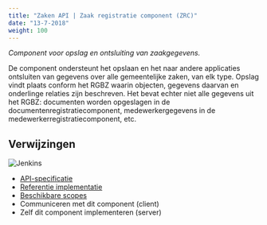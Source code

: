 ```yaml
---
title: "Zaken API | Zaak registratie component (ZRC)"
date: "13-7-2018"
weight: 100
---
```


_Component voor opslag en ontsluiting van zaakgegevens._

De component ondersteunt het opslaan en het naar andere applicaties ontsluiten van gegevens over
alle gemeentelijke zaken, van elk type. Opslag vindt plaats conform het RGBZ waarin objecten,
gegevens daarvan en onderlinge relaties zijn beschreven. Het bevat echter niet alle gegevens uit het
RGBZ: documenten worden opgeslagen in de documentenregistratiecomponent, medewerkergegevens in de
medewerkerregistratiecomponent, etc.

## Verwijzingen

![Jenkins][jenkins]

- [API-specificatie](https://zaken-api.vng.cloud/api/v1/schema/)
- [Referentie implementatie](https://github.com/VNG-Realisatie/zaken-api)
- [Beschikbare scopes](https://zaken-api.vng.cloud/ref/scopes/)
- Communiceren met dit component (client)
- Zelf dit component implementeren (server)

[jenkins]: https://jenkins.nlx.io/buildStatus/icon?job=zaken-api-stable
